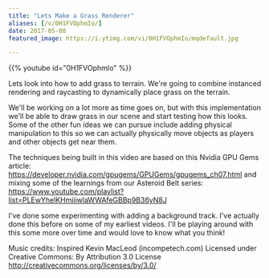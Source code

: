 ```yaml
---
title: "Lets Make a Grass Renderer"
aliases: [/v/0H1FVOphmIo/]
date: 2017-05-08
featured_image: https://i.ytimg.com/vi/0H1FVOphmIo/mqdefault.jpg

---
```


{{% youtube id="0H1FVOphmIo" %}}

Lets look into how to add grass to terrain. We're going to combine instanced rendering and raycasting to dynamically place grass on the terrain.

We'll be working on a lot more as time goes on, but with this implementation we'll be able to draw grass in our scene and start testing how this looks. Some of the other fun ideas we can pursue include adding physical manipulation to this so we can actually physically move objects as players and other objects get near them.

The techniques being built in this video are based on this Nvidia GPU Gems article: https://developer.nvidia.com/gpugems/GPUGems/gpugems_ch07.html and mixing some of the learnings from our Asteroid Belt series: https://www.youtube.com/playlist?list=PLEwYhelKHmiiiwlaWWAfeGBBp9B36yN8J

I've done some experimenting with adding a background track. I've actually done this before on some of my earliest videos. I'll be playing around with this some more over time and would love to know what you think!

Music credits:
Inspired Kevin MacLeod (incompetech.com)
Licensed under Creative Commons: By Attribution 3.0 License
http://creativecommons.org/licenses/by/3.0/